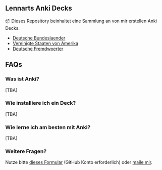 ## Lennarts Anki Decks

:package: Dieses Repository beinhaltet eine Sammlung an von mir erstellen Anki Decks.

- [Deutsche Bundeslaender](https://github.com/loelschlaeger/ankidecks/tree/master/Deutsche_Bundeslaender)
- [Vereinigte Staaten von Amerika](https://github.com/loelschlaeger/ankidecks/tree/master/Vereinigte_Staaten)
- [Deutsche Fremdwoerter](https://github.com/loelschlaeger/ankidecks/tree/master/Deutsche_Fremdwoerter)

## FAQs

### Was ist Anki?

[TBA]

### Wie installiere ich ein Deck?

[TBA]

### Wie lerne ich am besten mit Anki?

[TBA]

### Weitere Fragen?

Nutze bitte [dieses Formular](https://github.com/loelschlaeger/ankidecks/issues/new?assignees=&labels=Frage&template=question.md) (GitHub Konto erforderlich) oder [maile mir](mailto:oelschlaeger.lennart@gmail.com?subject=Anki%20Decks). 
